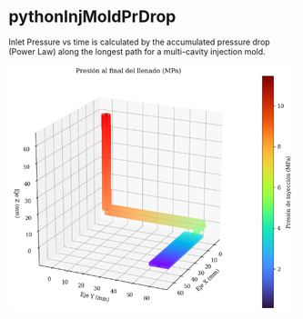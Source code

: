 # pythonInjMoldPrDrop
Inlet Pressure vs time is calculated by the accumulated pressure drop (Power Law) along the longest path for a multi-cavity injection mold.

![Inlet Pressure for the farest part in a multi-cavity mold](Inlet%20Pressure.png)
